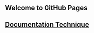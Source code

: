## Welcome to GitHub Pages


## [Documentation Technique](https://elshindr.github.io/Android_MediaTek86Formations/docTech/html/index.html)
